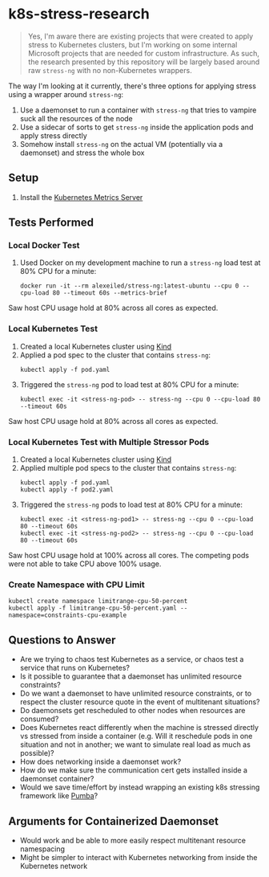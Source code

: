 # k8s-stress-research

> Yes, I'm aware there are existing projects that were created to apply stress to Kubernetes clusters, but I'm working on some internal Microsoft projects that are needed for custom infrastructure. As such, the research presented by this repository will be largely based around raw `stress-ng` with no non-Kubernetes wrappers.

The way I'm looking at it currently, there's three options for applying stress using a wrapper around `stress-ng`:
1. Use a daemonset to run a container with `stress-ng` that tries to vampire suck all the resources of the node
1. Use a sidecar of sorts to get `stress-ng` inside the application pods and apply stress directly
1. Somehow install `stress-ng` on the actual VM (potentially via a daemonset) and stress the whole box

## Setup

1. Install the [Kubernetes Metrics Server](https://github.com/kubernetes-sigs/metrics-server#requirements)

## Tests Performed

### Local Docker Test

1. Used Docker on my development machine to run a `stress-ng` load test at 80% CPU for a minute:
	```
	docker run -it --rm alexeiled/stress-ng:latest-ubuntu --cpu 0 --cpu-load 80 --timeout 60s --metrics-brief
	```

Saw host CPU usage hold at 80% across all cores as expected.

### Local Kubernetes Test

1. Created a local Kubernetes cluster using [Kind](https://github.com/kubernetes-sigs/kind)
1. Applied a pod spec to the cluster that contains `stress-ng`:
	```
	kubectl apply -f pod.yaml
	```
1. Triggered the `stress-ng` pod to load test at 80% CPU for a minute:
	```
	kubectl exec -it <stress-ng-pod> -- stress-ng --cpu 0 --cpu-load 80 --timeout 60s
	```

Saw host CPU usage hold at 80% across all cores as expected.

### Local Kubernetes Test with Multiple Stressor Pods

1. Created a local Kubernetes cluster using [Kind](https://github.com/kubernetes-sigs/kind)
1. Applied multiple pod specs to the cluster that contains `stress-ng`:
	```
	kubectl apply -f pod.yaml
	kubectl apply -f pod2.yaml
	```
1. Triggered the `stress-ng` pods to load test at 80% CPU for a minute:
	```
	kubectl exec -it <stress-ng-pod1> -- stress-ng --cpu 0 --cpu-load 80 --timeout 60s
	kubectl exec -it <stress-ng-pod2> -- stress-ng --cpu 0 --cpu-load 80 --timeout 60s
	```

Saw host CPU usage hold at 100% across all cores. The competing pods were not able to take CPU above 100% usage.

### Create Namespace with CPU Limit

```
kubectl create namespace limitrange-cpu-50-percent
kubectl apply -f limitrange-cpu-50-percent.yaml --namespace=constraints-cpu-example
```

## Questions to Answer

- Are we trying to chaos test Kubernetes as a service, or chaos test a service that runs on Kubernetes?
- Is it possible to guarantee that a daemonset has unlimited resource constraints?
- Do we want a daemonset to have unlimited resource constraints, or to respect the cluster resource quote in the event of multitenant situations?
- Do daemonsets get rescheduled to other nodes when resources are consumed?
- Does Kubernetes react differently when the machine is stressed directly vs stressed from inside a container (e.g. Will it reschedule pods in one situation and not in another; we want to simulate real load as much as possible)?
- How does networking inside a daemonset work?
- How do we make sure the communication cert gets installed inside a daemonset container?
- Would we save time/effort by instead wrapping an existing k8s stressing framework like [Pumba](https://github.com/alexei-led/pumba)?

## Arguments for Containerized Daemonset

- Would work and be able to more easily respect multitenant resource namespacing
- Might be simpler to interact with Kubernetes networking from inside the Kubernetes network
